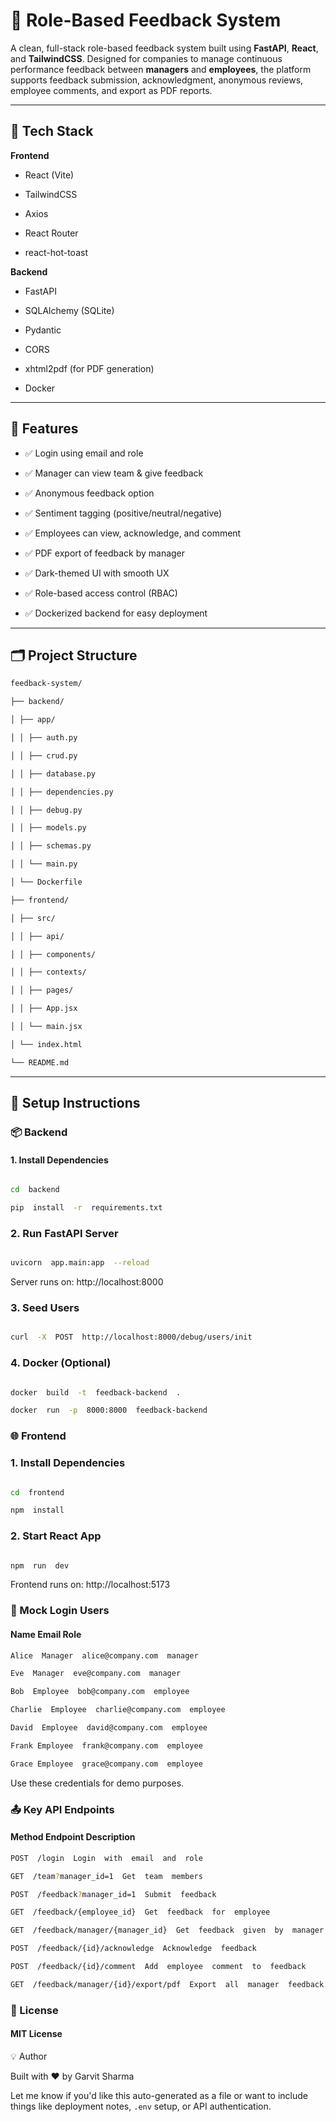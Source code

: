 # 📝 Role-Based Feedback System

  

A clean, full-stack role-based feedback system built using **FastAPI**, **React**, and **TailwindCSS**. Designed for companies to manage continuous performance feedback between **managers** and **employees**, the platform supports feedback submission, acknowledgment, anonymous reviews, employee comments, and export as PDF reports.

  

---

  

## 🔧 Tech Stack

  

**Frontend**

- React (Vite)

- TailwindCSS

- Axios

- React Router

- react-hot-toast

  

**Backend**

- FastAPI

- SQLAlchemy (SQLite)

- Pydantic

- CORS

- xhtml2pdf (for PDF generation)

- Docker

  

---

  

## 🌟 Features

  

- ✅ Login using email and role

- ✅ Manager can view team & give feedback

- ✅ Anonymous feedback option

- ✅ Sentiment tagging (positive/neutral/negative)

- ✅ Employees can view, acknowledge, and comment

- ✅ PDF export of feedback by manager

- ✅ Dark-themed UI with smooth UX

- ✅ Role-based access control (RBAC)

- ✅ Dockerized backend for easy deployment

  

---

  

## 🗂️ Project Structure

  
```bash 
feedback-system/

├── backend/

│ ├── app/

│ │ ├── auth.py

│ │ ├── crud.py

│ │ ├── database.py

│ │ ├── dependencies.py

│ │ ├── debug.py

│ │ ├── models.py

│ │ ├── schemas.py

│ │ └── main.py

│ └── Dockerfile

├── frontend/

│ ├── src/

│ │ ├── api/

│ │ ├── components/

│ │ ├── contexts/

│ │ ├── pages/

│ │ ├── App.jsx

│ │ └── main.jsx

│ └── index.html

└── README.md

  ```


  

---

  

## 🚀 Setup Instructions

  

### 📦 Backend

  

#### 1. Install Dependencies

  

```bash

cd  backend

pip  install  -r  requirements.txt
```

### 2.  Run  FastAPI  Server
```bash

uvicorn  app.main:app  --reload

```
Server  runs  on:  http://localhost:8000

  

### 3.  Seed  Users

```bash

curl  -X  POST  http://localhost:8000/debug/users/init
```

### 4.  Docker (Optional)

```bash

docker  build  -t  feedback-backend  .

docker  run  -p  8000:8000  feedback-backend
```

### 🌐  Frontend

### 1.  Install  Dependencies

```bash

cd  frontend

npm  install
```
### 2.  Start  React  App

```bash

npm  run  dev
```
Frontend  runs  on:  http://localhost:5173

  

### 🔐  Mock  Login  Users

#### Name  Email  Role
```bash
Alice  Manager  alice@company.com  manager

Eve  Manager  eve@company.com  manager

Bob  Employee  bob@company.com  employee

Charlie  Employee  charlie@company.com  employee

David  Employee  david@company.com  employee

Frank Employee  frank@company.com  employee

Grace Employee  grace@company.com  employee
```
  

Use  these  credentials  for  demo  purposes.

  

### 📤  Key  API  Endpoints

#### Method  Endpoint  Description
```bash
POST  /login  Login  with  email  and  role

GET  /team?manager_id=1  Get  team  members

POST  /feedback?manager_id=1  Submit  feedback

GET  /feedback/{employee_id}  Get  feedback  for  employee

GET  /feedback/manager/{manager_id}  Get  feedback  given  by  manager

POST  /feedback/{id}/acknowledge  Acknowledge  feedback

POST  /feedback/{id}/comment  Add  employee  comment  to  feedback

GET  /feedback/manager/{id}/export/pdf  Export  all  manager  feedback  as  PDF
```
  


### 📝  License

#### MIT  License

  

💡  Author

Built  with  ❤️  by  Garvit  Sharma

Let  me  know  if  you'd like this auto-generated as a file or want to include things like deployment notes, `.env` setup, or API authentication.